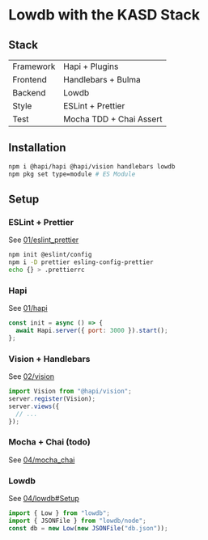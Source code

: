 # Lowdb with the KASD Stack

## Stack

|           |                         |
| --------- | ----------------------- |
| Framework | Hapi + Plugins          |
| Frontend  | Handlebars + Bulma      |
| Backend   | Lowdb                   |
| Style     | ESLint + Prettier       |
| Test      | Mocha TDD + Chai Assert |

## Installation

```sh
npm i @hapi/hapi @hapi/vision handlebars lowdb
npm pkg set type=module # ES Module
```

## Setup

### ESLint + Prettier

See [01/eslint_prettier](../../01/eslint_prettier/README.md)

```sh
npm init @eslint/config
npm i -D prettier esling-config-prettier
echo {} > .prettierrc
```

### Hapi

See [01/hapi](../../01/hapi/README.md)

```js
const init = async () => {
  await Hapi.server({ port: 3000 }).start();
};
```

### Vision + Handlebars

See [02/vision](../../02/vision/README.md)

```js
import Vision from "@hapi/vision";
server.register(Vision);
server.views({
  // ...
});
```

### Mocha + Chai (todo)

See [04/mocha_chai](../../04/mocha_chai/README.md)

### Lowdb

See [04/lowdb#Setup](../../04/lowdb/README.md#setup)

```js
import { Low } from "lowdb";
import { JSONFile } from "lowdb/node";
const db = new Low(new JSONFile("db.json"));
```
